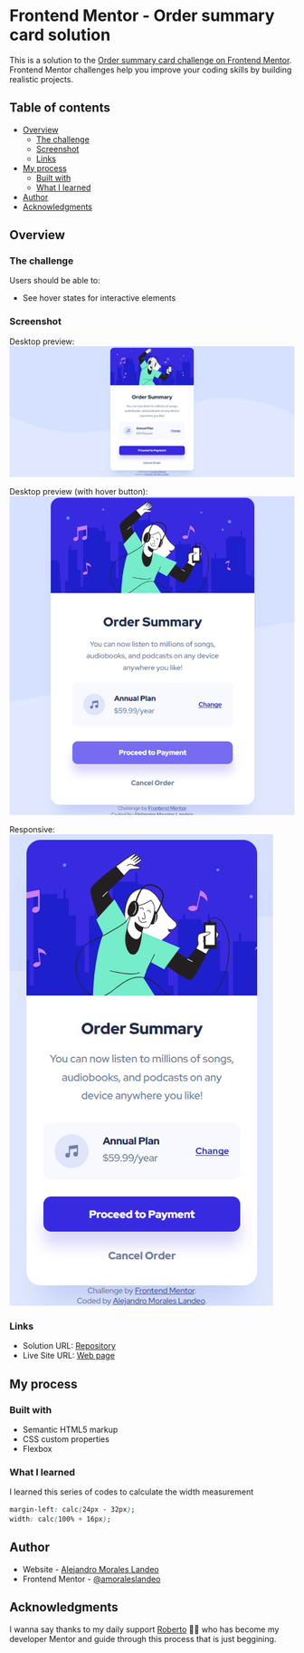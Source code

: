 # Frontend Mentor - Order summary card solution

This is a solution to the [Order summary card challenge on Frontend Mentor](https://www.frontendmentor.io/challenges/order-summary-component-QlPmajDUj). Frontend Mentor challenges help you improve your coding skills by building realistic projects. 

## Table of contents

- [Overview](#overview)
  - [The challenge](#the-challenge)
  - [Screenshot](#screenshot)
  - [Links](#links)
- [My process](#my-process)
  - [Built with](#built-with)
  - [What I learned](#what-i-learned)
- [Author](#author)
- [Acknowledgments](#acknowledgments)


## Overview

### The challenge

Users should be able to:

- See hover states for interactive elements

### Screenshot
Desktop preview:
![Desktop_preview](./design/desktop.png)

Desktop preview (with hover button):
![Desktop_with_hover](./design/hover.png)

Responsive:
![Responsive_preview](./design/mobile.png)

### Links

- Solution URL: [Repository](https://github.com/amoraleslandeo/order-summary-component-figma.github.io)
- Live Site URL: [Web page](https://amoraleslandeo.github.io/order-summary-component-figma.github.io/)

## My process

### Built with

- Semantic HTML5 markup
- CSS custom properties
- Flexbox

### What I learned

I learned this series of codes to calculate the width measurement
```css
margin-left: calc(24px - 32px);
width: calc(100% + 16px); 
```

## Author

- Website - [Alejandro Morales Landeo](https://amoraleslandeo.github.io/personal-page.github.io/)
- Frontend Mentor - [@amoraleslandeo](https://www.frontendmentor.io/profile/amoraleslandeo)


## Acknowledgments

I wanna say thanks to my daily support [Roberto](https://github.com/RobertoSilvaZ) 🙌😉 who has become my developer Mentor and guide through this process that is just beggining.


